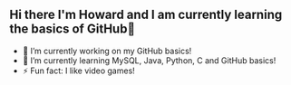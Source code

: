 ## Hi there I'm Howard and I am currently learning the basics of GitHub👋
- 🔭 I’m currently working on my GitHub basics!
- 🌱 I’m currently learning MySQL, Java, Python, C and GitHub basics!
- ⚡ Fun fact: I like video games!

<!--
**Aishzuii/Aishzuii** is a ✨ _special_ ✨ repository because its `README.md` (this file) appears on your GitHub profile.

Here are some ideas to get you started:

- 🔭 I’m currently working on ...
- 🌱 I’m currently learning ...
- 👯 I’m looking to collaborate on ...
- 🤔 I’m looking for help with ...
- 💬 Ask me about ...
- 📫 How to reach me: ...
- 😄 Pronouns: ...
- ⚡ Fun fact: ...
-->
